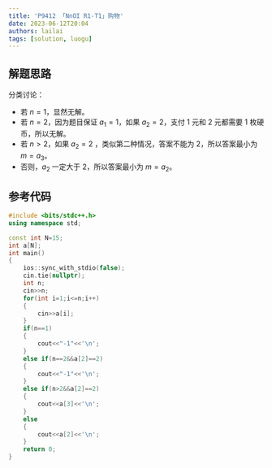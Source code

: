 ```yaml
---
title: 'P9412 「NnOI R1-T1」购物'
date: 2023-06-12T20:04
authors: lailai
tags: [solution, luogu]
---
```


<Solution pid="P9412" aid="a70dq9vp" />

<!-- truncate -->

## 解题思路

分类讨论：

- 若 $n=1$，显然无解。
- 若 $n=2$，因为题目保证 $a_1=1$，如果 $a_2=2$，支付 $1$ 元和 $2$ 元都需要 $1$ 枚硬币，所以无解。
- 若 $n>2$，如果 $a_2=2$ ，类似第二种情况，答案不能为 $2$，所以答案最小为 $m=a_3$。
- 否则，$a_2$ 一定大于 $2$，所以答案最小为 $m=a_2$。

## 参考代码

```cpp
#include <bits/stdc++.h>
using namespace std;

const int N=15;
int a[N];
int main()
{
	ios::sync_with_stdio(false);
	cin.tie(nullptr);
	int n;
	cin>>n;
	for(int i=1;i<=n;i++)
	{
		cin>>a[i];
	}
	if(n==1)
	{
		cout<<"-1"<<'\n';
	}
	else if(n==2&&a[2]==2)
	{
		cout<<"-1"<<'\n';
	}
	else if(n>2&&a[2]==2)
	{
		cout<<a[3]<<'\n';
	}
	else
	{
		cout<<a[2]<<'\n';
	}
	return 0;
}
```
